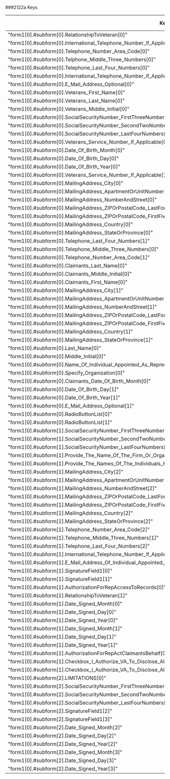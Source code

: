 ###2122a Keys

|Key|Max Length|Type|
|---|----------|----|
|"form1[0].#subform[0].RelationshipToVeteran[0]"|nil|"Text"|
|"form1[0].#subform[0].International_Telephone_Number_If_Applicable[0]"|nil|"Text"|
|"form1[0].#subform[0].Telephone_Number_Area_Code[0]"|"3"|"Text"|
|"form1[0].#subform[0].Telphone_Middle_Three_Numbers[0]"|"3"|"Text"|
|"form1[0].#subform[0].Telephone_Last_Four_Numbers[0]"|"4"|"Text"|
|"form1[0].#subform[0].International_Telephone_Number_If_Applicable[1]"|nil|"Text"|
|"form1[0].#subform[0].E_Mail_Address_Optional[0]"|nil|"Text"|
|"form1[0].#subform[0].Veterans_First_Name[0]"|"12"|"Text"|
|"form1[0].#subform[0].Veterans_Last_Name[0]"|"18"|"Text"|
|"form1[0].#subform[0].Veterans_Middle_Initial[0]"|"1"|"Text"|
|"form1[0].#subform[0].SocialSecurityNumber_FirstThreeNumbers[0]"|"3"|"Text"|
|"form1[0].#subform[0].SocialSecurityNumber_SecondTwoNumbers[0]"|"2"|"Text"|
|"form1[0].#subform[0].SocialSecurityNumber_LastFourNumbers[0]"|"4"|"Text"|
|"form1[0].#subform[0].Veterans_Service_Number_If_Applicable[0]"|"9"|"Text"|
|"form1[0].#subform[0].Date_Of_Birth_Month[0]"|"2"|"Text"|
|"form1[0].#subform[0].Date_Of_Birth_Day[0]"|"2"|"Text"|
|"form1[0].#subform[0].Date_Of_Birth_Year[0]"|"4"|"Text"|
|"form1[0].#subform[0].Veterans_Service_Number_If_Applicable[1]"|"10"|"Text"|
|"form1[0].#subform[0].MailingAddress_City[0]"|"18"|"Text"|
|"form1[0].#subform[0].MailingAddress_ApartmentOrUnitNumber[0]"|"5"|"Text"|
|"form1[0].#subform[0].MailingAddress_NumberAndStreet[0]"|"30"|"Text"|
|"form1[0].#subform[0].MailingAddress_ZIPOrPostalCode_LastFourNumbers[0]"|"4"|"Text"|
|"form1[0].#subform[0].MailingAddress_ZIPOrPostalCode_FirstFiveNumbers[0]"|"5"|"Text"|
|"form1[0].#subform[0].MailingAddress_Country[0]"|"2"|"Text"|
|"form1[0].#subform[0].MailingAddress_StateOrProvince[0]"|"2"|"Text"|
|"form1[0].#subform[0].Telephone_Last_Four_Numbers[1]"|"4"|"Text"|
|"form1[0].#subform[0].Telephone_Middle_Three_Numbers[0]"|"3"|"Text"|
|"form1[0].#subform[0].Telephone_Number_Area_Code[1]"|"3"|"Text"|
|"form1[0].#subform[0].Claimants_Last_Name[0]"|"18"|"Text"|
|"form1[0].#subform[0].Claimants_Middle_Initial[0]"|"1"|"Text"|
|"form1[0].#subform[0].Claimants_First_Name[0]"|"12"|"Text"|
|"form1[0].#subform[0].MailingAddress_City[1]"|"18"|"Text"|
|"form1[0].#subform[0].MailingAddress_ApartmentOrUnitNumber[1]"|"5"|"Text"|
|"form1[0].#subform[0].MailingAddress_NumberAndStreet[1]"|"30"|"Text"|
|"form1[0].#subform[0].MailingAddress_ZIPOrPostalCode_LastFourNumbers[1]"|"4"|"Text"|
|"form1[0].#subform[0].MailingAddress_ZIPOrPostalCode_FirstFiveNumbers[1]"|"5"|"Text"|
|"form1[0].#subform[0].MailingAddress_Country[1]"|"2"|"Text"|
|"form1[0].#subform[0].MailingAddress_StateOrProvince[1]"|"2"|"Text"|
|"form1[0].#subform[0].Last_Name[0]"|"18"|"Text"|
|"form1[0].#subform[0].Middle_Initial[0]"|"1"|"Text"|
|"form1[0].#subform[0].Name_Of_Individual_Appointed_As_Representative_First_Name[0]"|"12"|"Text"|
|"form1[0].#subform[0].Specify_Organization[0]"|nil|"Text"|
|"form1[0].#subform[0].Claimants_Date_Of_Birth_Month[0]"|"2"|"Text"|
|"form1[0].#subform[0].Date_Of_Birth_Day[1]"|"2"|"Text"|
|"form1[0].#subform[0].Date_Of_Birth_Year[1]"|"4"|"Text"|
|"form1[0].#subform[0].E_Mail_Address_Optional[1]"|nil|"Text"|
|"form1[0].#subform[0].RadioButtonList[0]"|nil|"Button"|
|"form1[0].#subform[0].RadioButtonList[1]"|nil|"Button"|
|"form1[0].#subform[1].SocialSecurityNumber_FirstThreeNumbers[1]"|"3"|"Text"|
|"form1[0].#subform[1].SocialSecurityNumber_SecondTwoNumbers[1]"|"2"|"Text"|
|"form1[0].#subform[1].SocialSecurityNumber_LastFourNumbers[1]"|"4"|"Text"|
|"form1[0].#subform[1].Provide_The_Name_Of_The_Firm_Or_Organization_Here[0]"|nil|"Text"|
|"form1[0].#subform[1].Provide_The_Names_Of_The_Individuals_Here[0]"|nil|"Text"|
|"form1[0].#subform[1].MailingAddress_City[2]"|"18"|"Text"|
|"form1[0].#subform[1].MailingAddress_ApartmentOrUnitNumber[2]"|"5"|"Text"|
|"form1[0].#subform[1].MailingAddress_NumberAndStreet[2]"|"30"|"Text"|
|"form1[0].#subform[1].MailingAddress_ZIPOrPostalCode_LastFourNumbers[2]"|"4"|"Text"|
|"form1[0].#subform[1].MailingAddress_ZIPOrPostalCode_FirstFiveNumbers[2]"|"5"|"Text"|
|"form1[0].#subform[1].MailingAddress_Country[2]"|"2"|"Text"|
|"form1[0].#subform[1].MailingAddress_StateOrProvince[2]"|"2"|"Text"|
|"form1[0].#subform[1].Telephone_Number_Area_Code[2]"|"3"|"Text"|
|"form1[0].#subform[1].Telephone_Middle_Three_Numbers[1]"|"3"|"Text"|
|"form1[0].#subform[1].Telephone_Last_Four_Numbers[2]"|"4"|"Text"|
|"form1[0].#subform[1].International_Telephone_Number_If_Applicable[2]"|nil|"Text"|
|"form1[0].#subform[1].E_Mail_Address_Of_Individual_Appointed_As_Claimants_Representative_Optional[0]"|nil|"Text"|
|"form1[0].#subform[1].SignatureField1[0]"|nil|"Signature"|
|"form1[0].#subform[1].SignatureField1[1]"|nil|"Signature"|
|"form1[0].#subform[1].AuthorizationForRepAccessToRecords[0]"|nil|"Button"|
|"form1[0].#subform[1].RelationshipToVeteran[1]"|nil|"Text"|
|"form1[0].#subform[1].Date_Signed_Month[0]"|"2"|"Text"|
|"form1[0].#subform[1].Date_Signed_Day[0]"|"2"|"Text"|
|"form1[0].#subform[1].Date_Signed_Year[0]"|"4"|"Text"|
|"form1[0].#subform[1].Date_Signed_Month[1]"|"2"|"Text"|
|"form1[0].#subform[1].Date_Signed_Day[1]"|"2"|"Text"|
|"form1[0].#subform[1].Date_Signed_Year[1]"|"4"|"Text"|
|"form1[0].#subform[1].AuthorizationForRepActClaimantsBehalf[0]"|nil|"Button"|
|"form1[0].#subform[1].Checkbox_I_Authorize_VA_To_Disclose_All_My_Records_Other_Than_As_Provided_In_Items_20_And_21[0]"|nil|"Button"|
|"form1[0].#subform[1].Checkbox_I_Authorize_VA_To_Disclose_All_My_Records_Other_Than_As_Provided_In_Items_20_And_21[1]"|nil|"Button"|
|"form1[0].#subform[2].LIMITATIONS[0]"|nil|"Text"|
|"form1[0].#subform[2].SocialSecurityNumber_FirstThreeNumbers[2]"|"3"|"Text"|
|"form1[0].#subform[2].SocialSecurityNumber_SecondTwoNumbers[2]"|"2"|"Text"|
|"form1[0].#subform[2].SocialSecurityNumber_LastFourNumbers[2]"|"4"|"Text"|
|"form1[0].#subform[2].SignatureField1[2]"|nil|"Signature"|
|"form1[0].#subform[2].SignatureField1[3]"|nil|"Signature"|
|"form1[0].#subform[2].Date_Signed_Month[2]"|"2"|"Text"|
|"form1[0].#subform[2].Date_Signed_Day[2]"|"2"|"Text"|
|"form1[0].#subform[2].Date_Signed_Year[2]"|"4"|"Text"|
|"form1[0].#subform[2].Date_Signed_Month[3]"|"2"|"Text"|
|"form1[0].#subform[2].Date_Signed_Day[3]"|"2"|"Text"|
|"form1[0].#subform[2].Date_Signed_Year[3]"|"4"|"Text"|

